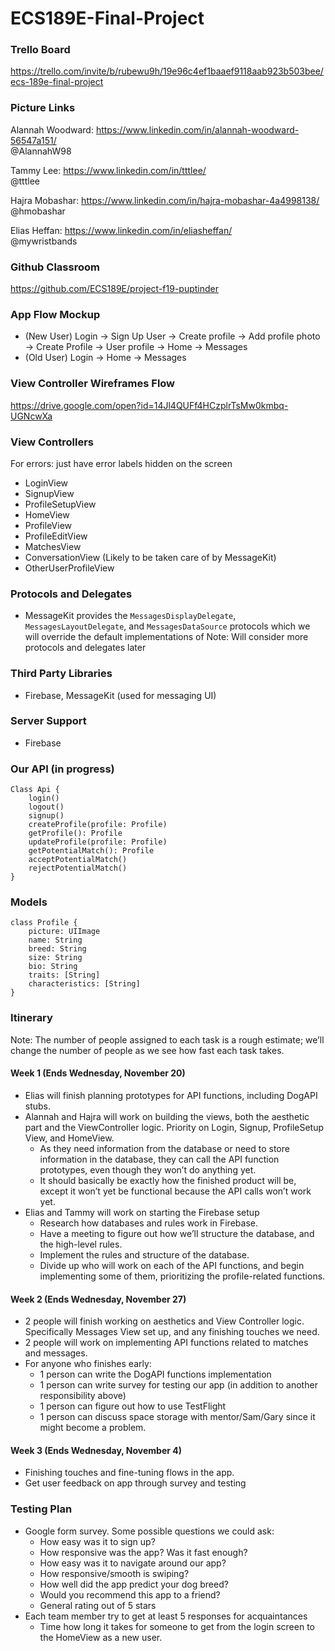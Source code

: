 # ECS189E-Final-Project

### Trello Board
https://trello.com/invite/b/rubewu9h/19e96c4ef1baaef9118aab923b503bee/ecs-189e-final-project

### Picture Links
Alannah Woodward: https://www.linkedin.com/in/alannah-woodward-56547a151/  
@AlannahW98

Tammy Lee: https://www.linkedin.com/in/tttlee/  
@tttlee  

Hajra Mobashar: https://www.linkedin.com/in/hajra-mobashar-4a4998138/  
@hmobashar

Elias Heffan: https://www.linkedin.com/in/eliasheffan/  
@mywristbands  
### Github Classroom
https://github.com/ECS189E/project-f19-puptinder
### App Flow Mockup
- (New User) Login -> Sign Up User -> Create profile -> Add profile photo -> Create Profile -> User profile -> Home -> Messages
- (Old User) Login -> Home -> Messages

### View Controller Wireframes Flow
https://drive.google.com/open?id=14Jl4QUFf4HCzplrTsMw0kmbq-UGNcwXa

### View Controllers
For errors: just have error labels hidden on the screen
- LoginView
- SignupView
- ProfileSetupView
- HomeView
- ProfileView
- ProfileEditView
- MatchesView 
- ConversationView (Likely to be taken care of by MessageKit)
- OtherUserProfileView

### Protocols and Delegates
- MessageKit provides the `MessagesDisplayDelegate`, `MessagesLayoutDelegate`, and `MessagesDataSource` protocols which we will override the default implementations of 
Note: Will consider more protocols and delegates later
### Third Party Libraries
- Firebase, MessageKit (used for messaging UI)
### Server Support
- Firebase
### Our API (in progress)
```
Class Api {
    login()
    logout()
    signup()
    createProfile(profile: Profile)
    getProfile(): Profile
    updateProfile(profile: Profile)
    getPotentialMatch(): Profile
    acceptPotentialMatch()
    rejectPotentialMatch()
}
```
### Models
```
class Profile {
    picture: UIImage
    name: String
    breed: String
    size: String
    bio: String
    traits: [String]
    characteristics: [String]
}
```
### Itinerary
Note: The  number of people assigned to each task is a rough estimate; we’ll change the number of people as we see how fast each task takes.

#### Week 1 (Ends Wednesday, November 20)
- Elias will finish planning prototypes for API functions, including DogAPI stubs.
- Alannah and Hajra will work on building the views, both the aesthetic part and the ViewController logic. Priority on Login, Signup, ProfileSetup View, and HomeView.
  - As they need information from the database or need to store information in the database, they can call the API function prototypes, even though they won’t do anything yet.
  - It should basically be exactly how the finished product will be, except it won’t yet be functional because the API calls won’t work yet.
- Elias and Tammy will work on starting the Firebase setup
  - Research how databases and rules work in Firebase.
  - Have a meeting to figure out how we’ll structure the database, and the high-level rules.
  - Implement the rules and structure of the database.
  - Divide up who will work on each of the API functions, and begin implementing some of them, prioritizing the profile-related functions.
#### Week 2 (Ends Wednesday, November 27)
- 2 people will finish working on aesthetics and View Controller logic.
Specifically Messages View set up, and any finishing touches we need.
- 2 people will work on implementing API functions related to matches and messages.
- For anyone who finishes early:
  - 1 person can write the DogAPI functions implementation
  - 1 person can write survey for testing our app (in addition to another responsibility above) 
  - 1 person can figure out how to use TestFlight
  - 1 person can discuss space storage with mentor/Sam/Gary since it might become a problem.
#### Week 3 (Ends Wednesday, November 4) 
- Finishing touches and fine-tuning flows in the app.
- Get user feedback on app through survey and testing
### Testing Plan
- Google form survey. Some possible questions we could ask:
  - How easy was it to sign up?
  - How responsive was the app? Was it fast enough?
  - How easy was it to navigate around our app?
  - How responsive/smooth is swiping?
  - How well did the app predict your dog breed?
  - Would you recommend this app to a friend?
  - General rating out of 5 stars
- Each team member try to get at least 5 responses for acquaintances
  - Time how long it takes for someone to get from the login screen to the HomeView as a new user.
